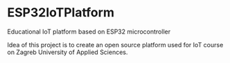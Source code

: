 # ESP32IoTPlatform
 Educational IoT platform based on ESP32 microcontroller

Idea of this project is to create an open source platform used for IoT course on Zagreb University of Applied Sciences.
